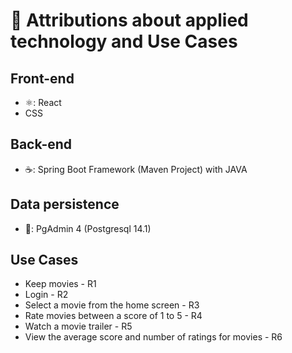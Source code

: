 # 🥇 Attributions about applied technology and Use Cases
## <b>Front-end</b>
<ul>
  <li> ⚛️: React</li>
  <li>CSS</li>
</ul>

## <b>Back-end</b>
<ul>
  <li> ☕: Spring Boot Framework (Maven Project) with JAVA</li>
</ul>

## Data persistence
<ul>
  <li> 🐘: PgAdmin 4 (Postgresql 14.1)</li>
</ul>

## Use Cases
<ul>
  <li>Keep movies - R1</li>
  <li>Login - R2</li>
  <li>Select a movie from the home screen - R3</li>
  <li>Rate movies between a score of 1 to 5 - R4</li>
  <li>Watch a movie trailer - R5</li>
  <li>View the average score and number of ratings for movies - R6</li>
</ul>
